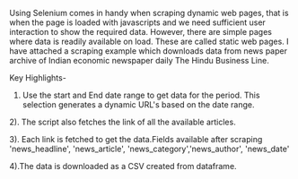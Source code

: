 Using Selenium comes in handy when scraping dynamic web pages, that is when the page is loaded with javascripts and we need sufficient user interaction to show the required data. However, there are simple pages where data is readily available on load. These are called static web pages. I have attached a scraping example which downloads data from news paper archive of Indian economic newspaper daily The Hindu Business Line.

Key Highlights-
1) Use the start and End date range to get data for the period. This selection generates a dynamic URL's based on the date range.


2). The script also fetches the link of all the available articles.


3). Each link is fetched to get the data.Fields available after scraping
'news_headline', 'news_article', 'news_category','news_author', 'news_date'


4).The data is downloaded as a CSV created from dataframe.  
